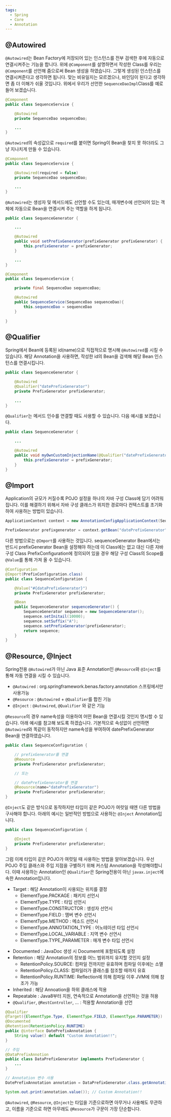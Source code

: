 ```yaml
---
tags:
  - Spring
  - Core
  - Annotation
---
```

## @Autowired
`@Autowired`는 Bean Factory에 저장되어 있는 인스턴스를 전부 검색한 후에 자동으로 연결시켜주는 기능을 합니다. 위에 `@Component`를 설명하면서 작성한 Class를 우리는 `@Component`를 선언해 줌으로써 Bean 생성을 하였습니다. 그렇게 생성된 인스턴스를 연결시켜준다고 생각하면 됩니다. 맞는 비유일지는 모르겠으나, 바인딩이 된다고 생각하면 좀 더 이해가 쉬울 것입니다.
위에서 우리가 선언한 `SequenceDaoImpl`Class를 예로 들어 보겠습니다.

```java title:"@Autowired 예시"
@Component
public class SequenceService {

	@Autowired
	private SequenceDao sequenceDao;

	...
}
```

`@Autowired`의 속성값으로 `required`를 붙이면 Spring이 Bean을 찾지 못 하더라도 그냥 지나치게 만들 수 있습니다.
```java title:"Autowired required 예시"
@Component
public class SequenceService {

	@Autowired(required = false)
	private SequenceDao sequenceDao;

	...
}
```

`@Autowired`는 생성자 및 메서드에도 선언할 수도 있는데, 매개변수에 선언되어 있는 객체에 자동으로 Bean을 연결시켜 주는 역할을 하게 됩니다.

```java
public class SequenceGenerator {

	...

	@Autowired
	public void setPrefixGenerator(prefixGenerator prefixGenerator) {
		this.prefixGenerator = prefixGenerator;
	}

	...
}
```


```java
@Component
public class SequenceService {

	private final SequenceDao sequenceDao;

	@Autowired
	public SequenceService(SequenceDao sequenceDao){
		this.sequenceDao = sequenceDao
	}
	
}
```

## @Qualifier
Spring에서 Bean에 등록된 id(name)으로 직접적으로 명시해 `@Autowired`를 시킬 수 있습니다. 해당 Annotation을 사용하면, 작성한 id의 Bean을 검색해 해당 Bean 인스턴스를 연결시킵니다.

```java title:"@Qualifier 예시"
public class SequenceGenerator {

	@Autowired
	@Qualifier("datePrefixGenerator")
	private PrefixGenerator prefixGenerator;
	
	...
}
```

`@Qualifier`는 메서드 인수를 연결할 때도 사용할 수 있습니다. 다음 예시를 보겠습니다.

```java
public class SequenceGenerator {

	...

	@Autowired
	public void myOwnCustomInjectionName(@Qualifier("datePrefixGenerator") PrefixGenerator prefixGenerator){
		this.prefixGenerator = prefixGenerator;
	}
}
```

## @Import
Application의 규모가 커질수록 POJO 설정을 하나의 자바 구성 Class에 담기 어려워집니다.
이를 해결하기 위해서 자바 구성 클래스가 위치한 경로마다 컨텍스트를 초기화하여 사용하는 방법이 있습니다.

```java
ApplicationContext context = new AnnotationConfigApplicationContext(SequenceGeneratorConfiguration.class, PrefixConfiguration.class);

PrefixGenerator prefixgenerator = context.getBean("datePrefixGenerator", DateprefixGenerator.class);
```

다른 방법으로는 `@Import`를 사용하는 것입니다.
sequenceGenerator Bean에서는 반드시 prefixGenerator Bean을 설정해야 하는데 이 Class에는 없고 대신 다른 자바 구성 Class PrefixConfiguration에 정의되어 있을 경우 해당 구성 Class의 Scope를 `@Value`를 통해 가져 올 수 있습니다.
```java title:"@Import 예시"
@Configuration
@Import(PrefixConfiguration.class)
public class SequenceConfiguration {

	@Value("#{dataPrefixGenerator}")
	private PrefixGenerator prefixGenerator;

	@Bean
	public SequenceGenerator sequenceGenerator() {
		SequenceGenerator sequence = new SequenceGenerator();
		sequence.setInitail(10000);
		sequence.setSuffix("A");
		sequence.setPrefixGenerator(prefixGenerator);
		return sequence;
	}
}
```

## @Resource, @Inject
Spring전용 `@Autowired`가 아닌 Java 표준 Annotation인 `@Resource`와 `@Inject`를 통해 자동 연결을 시킬 수 있습니다.
* `@Autowired` : org.springframework.benas.factory.annotation 스프링에서만 사용가능
* `@Resource` : `@Autowired` + `@Qualifier`를 합친 기능
* `@Inject` : `@Autowired`, `@Qualifier` 와 같은 기능

`@Resource`의 경우 name속성을 이용하여 어떤 Bean을 연결시킬 것인지 명시할 수 있습니다. 아래 예시를 참고해 보도록 하겠습니다. 기본적으로 속성없이 선언하면 `@Autowired`와 똑같이 동작하지만 name속성을 부여하여 datePrefixGenerator Bean을 연결하였습니다.

```java title:"@Resource 예시"
public class SequenceConfiguration {

	// prefixGenerator를 연결
	@Reousrce
	private PrefixGenerator prefixGenerator;

	// 또는

	// datePrefixGenerator를 연결
	@Reousrce(name="datePrefixGenerator")
	private PrefixGenerator prefixGenerator;
}
```

`@Inject`도 같은 방식으로 동작하지만 타입이 같은 POJO가 여럿일 때엔 다른 방법을 구사해야 합니다. 아래의 예시는 일반적인 방법으로 사용하는 `@Inject` Annotation입니다.

```java title:"@Inject 예시"
public class SequenceConfiguration {

	@Inject
	private PrefixGenerator prefixGenerator;
}
```

그럼 이제 타입이 같은 POJO가 여럿일 때 사용하는 방법을 알아보겠습니다.
우선 POJO 주입 클래스와 주입 지점을 구별하기 위해 커스텀 Annotation을 작성해야합니다. 이때 사용하는 Annotation인 `@Qualifier`은 Spring전용이 아닌 `javax.inject`에 속한 Annotation입니다.
* Target : 해당 Annotation이 사용되는 위치를 결정
	* ElementType.PACKAGE : 패키지 선언시
	- ElementType.TYPE : 타입 선언시
	- ElementType.CONSTRUCTOR : 생성자 선언시
	- ElementType.FIELD : 맴버 변수 선언시
	- ElementType.METHOD : 메소드 선언시
	- ElementType.ANNOTATION_TYPE : 어노테이션 타입 선언시
	- ElementType.LOCAL_VARIABLE : 지역 변수 선언시
	- ElementType.TYPE_PARAMETER : 매개 변수 타입 선언시
- Documented : JavaDoc 생성 시 Document에 포함되도록 설정
- Retention : 해당 Annotation의 정보를 어느 범위까지 유지할 것인지 설정
	- RetentionPolicy.SOURCE: 컴파일 전까지만 유효하며 컴파일 이후에는 소멸
	- RetentionPolicy.CLASS: 컴파일러가 클래스를 참조할 때까지 유효
	- RetentionPolicy.RUNTIME: Reflection에 의해 컴파일 이후 JVM에 의해 참조가 가능
- Inherited : 해당 Annoation을 하위 클래스에 적용
- Repeatable : Java8부터 지원, 연속적으로 Annotation을 선언하는 것을 허용
- `@Qualifier`, `@RestController`, ... : 적용할 Annotation을 선언


```java title:"@Inject를 사용하기 위한 Custom Annotation 예시"
@Qualifier
@Target({ElementType.Type, ElementType.FIELD, ElementType.PARAMETER})
@Documented
@Retention(RetentionPolicy.RUNTIME)
public @interface DatePrefixAnnotation {
	String value() default "Custom Annotation!!";
}

// 주입
@DataPrefixAnnotion
public class DataPrefixGenerator implements PrefixGenerator {
	...
}

// Annotation 변수 사용
DatePrefixAnnotation annotation = DataPrefixGenerator.class.getAnnotation(datePreFixAnnotation.class);

System.out.print(annotation.value()); // Custom Annotation!!
```

`@Autowired`, `@Resource`, `@Inject`는 타입을 기준으로하면 아무거나 사용해도 무관하고, 이름을 기준으로 하면 아무래도 `@Resource`가 구문이 가장 단순합니다.